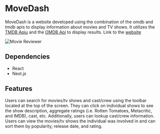 # MoveDash

MoveDash is a website developed using the combination of the omdb and tmdb apis to display information about movies and TV shows. It utilizes the [TMDB Apiu](https://www.themoviedb.org/) and the [OMDB Api](http://www.omdbapi.com/) to display results. Link to the [website](https://entertainment-dashboard-jq9iyfzx6-bartha611.vercel.app/)

![Movie Reviewer](https://doc-0c-b8-docs.googleusercontent.com/docs/securesc/086f0tojj53nch334arffu2thikk7b0c/k43lbt30kg8rmvhi7k3jmurth5p0u0v1/1616421150000/10133179928294495672/10133179928294495672/1dELCydg9Zpnqu1KfUTeVS5ZkSHCR7AkI?authuser=0&nonce=vcslseb9l09hi&user=10133179928294495672&hash=p0sjt1n2uenhn9m20depvq91q4pclt31)

## Dependencies

- React
- Next.js

## Features

Users can search for movies/tv shows and cast/crew using the toolbar located at the top of the screen. They can click on individual shows to see the show description, aggregate ratings (i.e. Rotten Tomatoes, Metacritic, and IMDB), cast, etc. Additionally, users can lookup cast/crew information. Users can view the movies/tv shows the individual was involved in and can sort them by popularity, release date, and rating.
